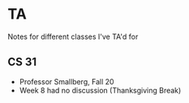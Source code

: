 # TA
Notes for different classes I've TA'd for

## CS 31
* Professor Smallberg, Fall 20
* Week 8 had no discussion (Thanksgiving Break)
